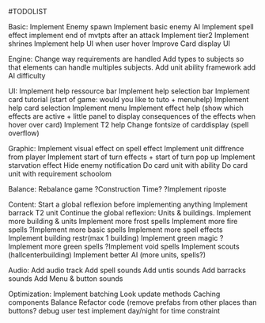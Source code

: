 #TODOLIST

Basic:
	Implement Enemy spawn
	Implement basic enemy AI
	Implement spell effect
	implement end of mvtpts after an attack
	Implement tier2
	Implement shrines 
	Implement help UI when user hover
	Improve Card display UI
	
Engine:
	Change way requirements are handled
Add types to subjects so that elements can handle multiples subjects.
Add unit ability framework
add AI difficulty	


UI:
	Implement help ressource bar
	Implement help selection bar
	Implement card tutorial (start of game: would you like to tuto + menuhelp)
	Implement help card selection
	Implement menu
	Implement effect help (show which effects are active + little panel to display consequences of the effects when hover over card)
	Implement T2 help
	Change fontsize of carddisplay (spell overflow)
	
Graphic:
	Implement visual effect on spell effect
	Implement unit diffrence from player
	Implement start of turn effects + start of turn pop up
	Implement starvation effect
	Hide enemy notification
Do card unit with ability
Do card unit with requirement schoolom
	
Balance:
Rebalance game
?Construction Time?
?Implement riposte

	
Content:
	Start a global reflexion before implementing anything
	Implement barrack T2 unit
Continue the global reflexion: Units & buildings.
Implement more building & units
	Implement more frost spells
	Implement more fire spells
?Implement more basic spells
	Implement more spell effects
	Implement building restr(max 1 building)
	Implement green magic
?Implement more green spells
?Implement void spells
Implement scouts (hallcenterbuilding)
Implement better AI (more units, spells?)

Audio:
Add audio track
Add spell sounds
Add untis sounds
Add barracks sounds
Add Menu & button sounds

Optimization:
Implement batching
Look update methods
Caching components
Balance
Refactor code (remove prefabs from other places than buttons?
debug
user test
implement day/night for time constraint